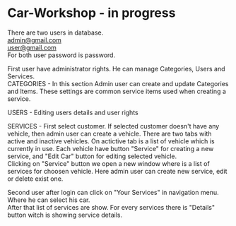 # Car-Workshop - in progress

There are two users in database.   
admin@gmail.com  
user@gmail.com  
For both user password is password.

First user have administrator rights. He can manage Categories, Users and Services.  
CATEGORIES - In this section Admin user can create and update Categories and Items. 
These settings are common service items used when creating a service.

USERS - Editing users details and user rights

SERVICES - First select customer. If selected customer doesn't have any vehicle, then admin user can create a vehicle. There are two tabs with active and inactive vehicles. On actictive tab is a list of vehicle which is currently in use. Each vehicle have button "Service" for creating a new service, and "Edit Car" button for editing selected vehicle.  
Clicking on "Service" button we open a new window where is a list of services for choosen vehicle. Here admin user can create new service, edit or delete exist one. 

Second user after login can click on "Your Services" in navigation menu.
Where he can select his car.  
After that list of services are show. For every services there is "Details" button witch is showing service details.
